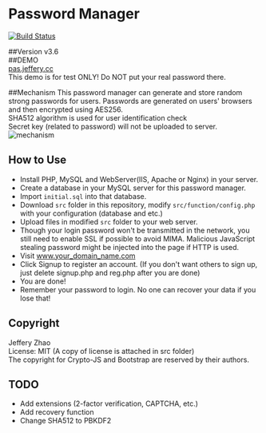 # Password Manager  
[![Build Status](https://travis-ci.org/zeruniverse/Password-Manager.svg)](https://travis-ci.org/zeruniverse/Password-Manager)  
  
##Version
v3.6  
##DEMO  
[pas.jeffery.cc](http://pas.jeffery.cc)  
This demo is for test ONLY! Do NOT put your real password there.  
    
##Mechanism
This password manager can generate and store random strong passwords for users. Passwords are generated on users' browsers and then encrypted using AES256.  
SHA512 algorithm is used for user identification check  
Secret key (related to password) will not be uploaded to server.  
![mechanism](https://cloud.githubusercontent.com/assets/4648756/9157185/e0e6fa6a-3ea8-11e5-8379-284a4e7e1ca0.jpg)  
## How to Use
+ Install PHP, MySQL and WebServer(IIS, Apache or Nginx) in your server.  
+ Create a database in your MySQL server for this password manager.  
+ Import ``initial.sql`` into that database.  
+ Download ``src`` folder in this repository, modify ``src/function/config.php`` with your configuration (database and etc.)  
+ Upload files in modified ``src`` folder to your web server.  
+ Though your login password won't be transmitted in the network, you still need to enable SSL if possible to avoid MIMA. Malicious JavaScript stealing password might be injected into the page if HTTP is used.  
+ Visit www.your_domain_name.com  
+ Click Signup to register an account. (If you don't want others to sign up, just delete signup.php and reg.php after you are done)  
+ You are done!    
+ Remember your password to login. No one can recover your data if you lose that!  
  
## Copyright  
Jeffery Zhao  
License: MIT (A copy of license is attached in src folder)   
The copyright for Crypto-JS and Bootstrap are reserved by their authors.  
## TODO  
+ Add extensions (2-factor verification, CAPTCHA, etc.)  
+ Add recovery function  
+ Change SHA512 to PBKDF2  
